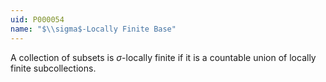 ```yaml
---
uid: P000054
name: "$\\sigma$-Locally Finite Base"
---
```

A collection of subsets is $\sigma$-locally finite if it is a countable union of locally finite subcollections.

